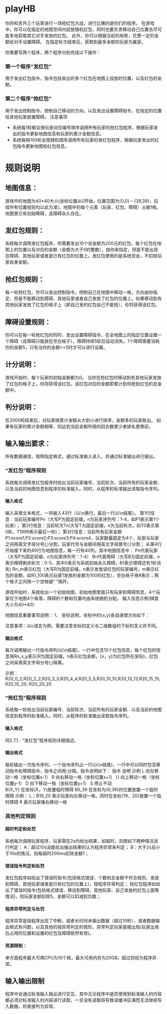 # playHB
你将和另外三个玩家进行一场抢红包大战，进行比赛的是你们的程序。
 	在游戏中，你可以在指定的地图空间内投放随机红包，同时也要负责移动自己位置去尽可能多地获取其它对手发放的红包。
 	此外，你可以根据当前的局势，花费一定的金额给对手设置障碍。
 	在指定轮次结束后，获取到最多金额的玩家为赢家。

你需要写两个程序，两个程序分别完成以下操作：
### 第一个程序“发红包”
用于发出红包指令，指令包括发出的多个红包在地图上投放的位置，以及红包的金额。
### 第二个程序“抢红包”
用于发出控制指令，控制自己移动的方向，以及发出设置障碍指令，在指定的位置给其他玩家放置障碍。
注意事项
* 系统每1轮都会按玩家对应编号顺序调用所有玩家的抢红包程序，根据玩家发出的指令更新地图信息和玩家的累计金额信息。
* 系统每隔100轮会按随机顺序调用所有玩家的发红包程序，根据玩家发出的红包指令更新地图和红包信息。

# 规则说明
## 地图信息：
游戏中的地图为40*40大小(坐标位置从0开始，位置范围为{0,0} – {39,39}，后续所有位置规则均以此为准)，地图中的每个元素（玩家、红包、障碍）占据1格。地图里已有初始障碍，且障碍永久存在。
## 发红包规则：
系统每次调用发红包程序，你需要发出10个总金额为200元的红包，每个红包在地图上的位置以及对应的金额（金额为大于0的整数），由你来指定，但是不能出现在障碍、其他玩家或者是已有红包的位置上。发红包使用的是系统资金，不扣除玩家自身金额。
## 抢红包规则：
每一轮抢红包，你可以发出控制指令，控制自己在地图中移动一格，方向由你指定，但是不能移动到障碍、其他玩家或者自己发放了红包的位置上。如果移动到有其他玩家发放了红包的格子上（即自己发的红包自己不能抢），你将获得该红包。
## 障碍设置规则：
你可以在每一轮抢红包的同时，发出设置障碍指令，在全地图上的指定位置设置一个障碍（且障碍只能放在空白格子），障碍持续5轮后自动消失。1个障碍需要消耗你的金额5，只有当你的金额>=5时才可以进行设置。
## 计分说明：
游戏开始时，每个玩家的初始金额都为0。
当你在抢红包时移动到有其他玩家发放了红包的格子上，你将获得该红包，该红包对应的金额即累计到你抢到红包的总金额中。
## 判分说明：
在2000轮结束后，对玩家按累计金额从大到小进行排序，金额多的玩家胜出。
如果有玩家的累计金额相等，则达到当前金额所用的回合数更少者排名更靠前。


## 输入输出要求：
所有数据通信，按照指定格式，通过标准输入读入，并通过标准输出进行输出。
### “发红包”程序规则
系统每次调用发红包程序时给出当前玩家编号、当前轮次、当前所有的玩家金额、以及当前的地图信息到程序的标准输入。同时，从程序的标准输出读取指令序列。
#### 输入格式
输入采用文本格式，一共输入43行（以\n换行，最后一行以\n结尾）。
第1行信息：当前玩家编号Pn（大写P为固定前缀，n为玩家序列号：1-4，如P1表示第1个玩家）；
第2行信息：当前轮次Tn(大写T为固定前缀，n为当前轮次，如T0表示第0轮，T1999表示最后一轮)；
第3行信息：当前所有玩家金额 P1:score1;P2:score2;P3:score3;P4:score4，玩家数量固定为4个，玩家与玩家之间用英文字母分号(;)分割，玩家代号与金额间用英文字母冒号(:)分割；
从第4行开始接下来的40行为地图信息，每一行有40列。其中地图信息中：
Pn代表玩家（大写P为固定前缀，n为玩家序列号：1-4）
Bn代表障碍（大写B为固定前缀，n表示障碍剩余轮次：0-5，其中0表示为系统初始永久障碍，B1表示障碍还有1轮消失)
Rn_m表示红包（大写R为固定前缀，n表示发放该红包的玩家编号，m表示红包的金额，如R1_100表示玩家1发放的金额为100的红包），空白格子用#表示；两个格子之间用一个空格键“ ”隔开。

游戏开始时，系统给出一个初始地图，初始地图里面只有玩家和障碍信息，4个玩家位于地图4个角落，障碍的个数和位置均由系统随机分配。
输入信息示例(棋盘大小为40*40): 

地图信息重要事项说明：
1、	坐标说明，坐标中的{x,y}各自递增方向如下：
 
注意事项：以c语言为例，需要注意坐标的定义与二维数组的下标的含义并不同。
#### 输出格式
每次调用输出一行指令序列(以\n结尾)，一行中包含10个红包信息，每个红包的信息用Rn_x_y表示(R为固定前缀，n表示红包金额，{x，y}为红包所在坐标)，红包之间采用英文字母分号(;)隔离。

示例：
R20_0_2;R20_2_2;R20_3_3;R20_4_4;R20_5_5;R20_10_10;R20_13_13;R20_15_15;R20_15_20; R20_20_20

### “抢红包”程序规则
系统每一轮给出当前玩家编号、当前轮次、当前所有的玩家金额、以及当前的地图信息到程序的标准输入。同时，从程序的标准输出读取指令序列。
#### 输入格式
同2.7.1．“发红包”程序规则详细描述。
#### 输出格式
每轮输出一次指令序列，一个指令序列占一行(以\n结尾)，一行中可以同时包含移动指令和障碍指令，指令之间用;分隔。指令说明如下：
指令	说明	示例
L	向左移动一格（坐标位置x-1）	
R	向右移动一格（坐标位置x+1）	
U	向上移动一格（坐标位置y-1）	
D	向下移动一格（坐标位置y+1）	
S	停止不动	
B{X_Y}	在坐标(X，Y)放置临时障碍	B0_39
在坐标为{0,39}的位置放置一个临时障碍
	示例：
		L；B19_20  表示玩家向左移动一格，同时在坐标{19，20}放置一个临时障碍
		R 表示玩家像右移动一格

### 其他判定规则
#### 超时判定和处罚
系统每次调用玩家程序，玩家需在2s内给出结果，如超时，则按如下两种情况进行判定：
A：超过10s没能给出输出结果的认为程序异常来判定；
B：大于2s且小于10s的情况，则每超时200ms扣除金额1；
#### 错误指令判定和处罚
发红包程序如给出了错误的指令(包括格式错误、个数和总金额不符合规则、发放到障碍、其他玩家或者是已有红包的位置上)，按程序异常判定；
抢红包程序如给出了错误的指令(包括格式错误、移动到障碍、其他玩家、自己发放的红包上面等情况)，则玩家金额扣除5，金额可以扣减到负数；
#### 程序异常判定与处罚
程序异常是指程序出现了中断，或者长时间未输出数据（超过10秒），或者数据输出格式有问题，以及其他的按异常判定的情形，异常判定玩家直接出局(玩家出局后占用的位置和设置的红包及障碍依然有效)。 
#### 资源限制：
单方面程序最大可用CPU为10个核，最大可用内存为20GB。超过则视为程序异常。 

## 输入输出限制 
程序中会通过标准输入输出进行交互，其中无论程序中是否使用到标准输入的内容都必须对标准输入的内容进行读取，一旦没有读取将导致读缓冲区满而无法继续写入数据，将直接判为异常。
